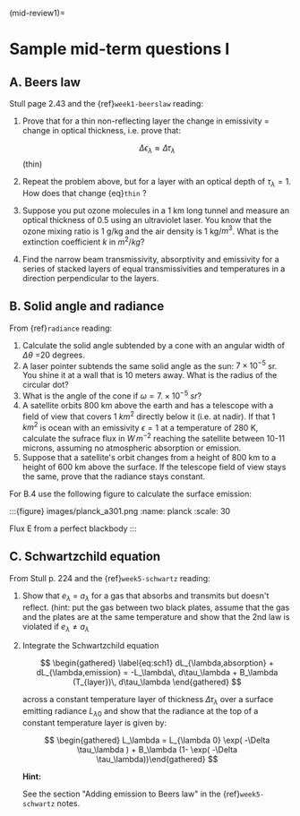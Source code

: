 
(mid-review1)=
# Sample mid-term questions I

## A. Beers law

Stull page 2.43 and the {ref}`week1-beerslaw` reading:

1. Prove that for a thin non-reflecting layer the change in emissivity
   = change in optical thickness, i.e. prove that:

   $$
   \Delta \epsilon_\lambda \approx  \Delta \tau_\lambda
   $$ (thin)

2. Repeat the problem above, but for a layer with an optical depth of $\tau_\lambda=1$.
   How does that change {eq}`thin` ?

3. Suppose you put ozone molecules in a 1 km long tunnel and measure an optical thickness of
   0.5 using an ultraviolet laser. You know that the ozone mixing ratio is 1 g/kg and the air
   density is 1 kg/$m^3$. What is the extinction coefficient $k$ in $m^2/kg$?

4. Find the narrow beam transmissivity, absorptivity and emissivity for a series of
   stacked layers of equal transmissivities and temperatures in a direction perpendicular to the layers.


## B. Solid angle and radiance

From {ref}`radiance` reading:

1. Calculate the solid angle subtended by a cone with an angular width of
   $\Delta \theta$ =20 degrees.
2. A laser pointer subtends the same solid angle as the sun: $7 \times 10^{-5}$ sr. You shine it at a wall that is 10 meters away. What is the radius of the circular dot?
3. What is the angle of the cone if $\omega = 7. \times 10^{-5}\ sr$?
4. A satellite orbits 800 km above the earth and has a telescope with a field of view
   that covers 1 $km^2$ directly below it (i.e. at nadir). If that 1 $km^2$ is ocean with
   an emissivity $\epsilon =1$ at a temperature
   of 280 K, calculate the sufrace flux in $W\,m^{-2}$ reaching the satellite between 10-11 microns,
   assuming no atmospheric absorption or emission.
6. Suppose that a satellite's orbit changes from a height of 800 km to a height of 600 km
   above the surface. If the telescope field of view stays the same, prove that
   the radiance stays constant.

For B.4 use the following figure to calculate the surface emission:

:::{figure} images/planck_a301.png
:name: planck
:scale: 30

Flux E from a perfect blackbody
:::



## C. Schwartzchild equation

From Stull p. 224 and the {ref}`week5-schwartz` reading:

1. Show that $e_\lambda$ = $a_\lambda$ for a gas that absorbs and transmits but doesn't reflect.
   (hint: put the gas between two black plates, assume that the gas and the plates are at the
   same temperature and show that the 2nd law is violated if $e_\lambda \neq a_\lambda$

2. Integrate the Schwartzchild equation

   $$
   \begin{gathered}
       \label{eq:sch1}
        dL_{\lambda,absorption} + dL_{\lambda,emission}  = -L_\lambda\, d\tau_\lambda + B_\lambda (T_{layer})\, d\tau_\lambda
     \end{gathered}
   $$

   across a constant temperature layer of thickness $\Delta \tau_\lambda$ over a surface
   emitting radiance $L_{\lambda 0}$
   and show that the radiance at the top of a constant temperature layer is given by:

   $$
   \begin{gathered}
   L_\lambda = L_{\lambda 0} \exp( -\Delta \tau_\lambda  ) + B_\lambda (1- \exp( -\Delta \tau_\lambda))\end{gathered}
   $$

   **Hint:**

   See the section "Adding emission to Beers law" in the {ref}`week5-schwartz` notes.

